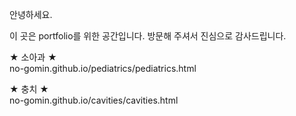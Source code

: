 안녕하세요.

이 곳은 portfolio를 위한 공간입니다.
방문해 주셔서 진심으로 감사드립니다.

★ 소아과 ★   
no-gomin.github.io/pediatrics/pediatrics.html

★ 충치 ★   
no-gomin.github.io/cavities/cavities.html


